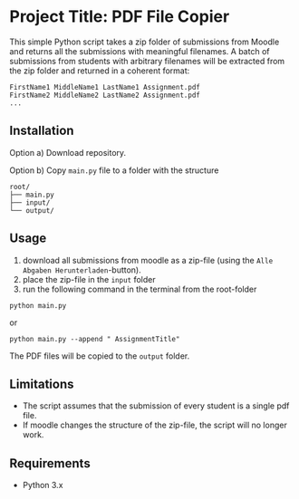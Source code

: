 # Project Title: PDF File Copier

This simple Python script takes a zip folder of submissions from Moodle and returns all the submissions with meaningful filenames. A batch of submissions from students with arbitrary filenames will be extracted from the zip folder and returned in a coherent format:
```
FirstName1 MiddleName1 LastName1 Assignment.pdf
FirstName2 MiddleName2 LastName2 Assignment.pdf
...
```

## Installation
Option a) Download repository.


Option b) Copy `main.py` file to a folder with the structure 
```
root/
├── main.py
├── input/
└── output/
```
## Usage
1. download all submissions from moodle as a zip-file (using the `Alle Abgaben Herunterladen`-button).
2. place the zip-file in the `input` folder
3. run the following command in the terminal from the root-folder 
```shell 
python main.py
``` 
or
```shell
python main.py --append " AssignmentTitle"
```

The PDF files will be copied to the `output` folder.

## Limitations
- The script assumes that the submission of every student is a single pdf file.
- If moodle changes the structure of the zip-file, the script will no longer work.

## Requirements
- Python 3.x